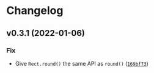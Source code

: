 # Changelog

<!--next-version-placeholder-->

## v0.3.1 (2022-01-06)
### Fix
* Give `Rect.round()` the same API as `round()` ([`169bf73`](https://github.com/kxgames/vecrec/commit/169bf735bfccfbde8ea73dfa4769cae12bc6be3f))
